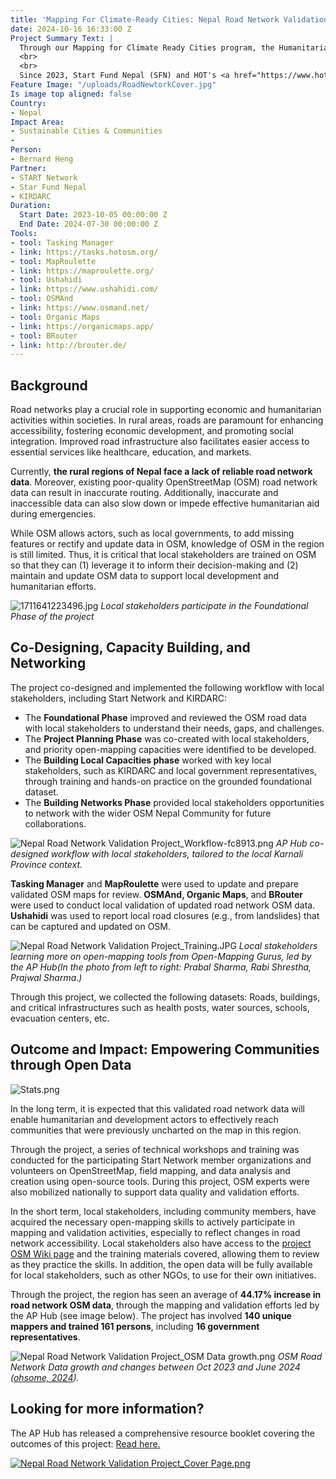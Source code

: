 ```yaml
---
title: 'Mapping For Climate-Ready Cities: Nepal Road Network Validation'
date: 2024-10-16 16:33:00 Z
Project Summary Text: |
  Through our Mapping for Climate Ready Cities program, the Humanitarian OpenStreetMap Team (HOT) is supporting the development of a thriving ecosystem focused on the creation, interpretation, and use of maps to respond to and reduce climate risks in urban areas across four priority regions.
  <br>
  <br>
  Since 2023, Start Fund Nepal (SFN) and HOT's <a href="https://www.hotosm.org/hubs/open-mapping-hub-asia-pacific/">Open-Mapping Hub - Asia-Pacific (AP Hub)</a> have collaborated with local communities and the Karnali Integrated Rural Development and Research Centre (KIRDARC) to enhance the capacity of at-risk communities in Karnali Province, Nepal. <b>This pilot project focused on improving existing data on road networks and key disaster response infrastructures in the region</b>, and a series of technical workshops were conducted to engage and build capacities in local stakeholders.
Feature Image: "/uploads/RoadNewtorkCover.jpg"
Is image top aligned: false
Country:
- Nepal
Impact Area:
- Sustainable Cities & Communities
- 
Person:
- Bernard Heng
Partner:
- START Network
- Star Fund Nepal
- KIRDARC
Duration:
  Start Date: 2023-10-05 00:00:00 Z
  End Date: 2024-07-30 00:00:00 Z
Tools:
- tool: Tasking Manager
- link: https://tasks.hotosm.org/
- tool: MapRoulette
- link: https://maproulette.org/
- tool: Ushahidi
- link: https://www.ushahidi.com/
- tool: OSMAnd
- link: https://www.osmand.net/
- tool: Organic Maps
- link: https://organicmaps.app/
- tool: BRouter
- link: http://brouter.de/
---
```


## Background

Road networks play a crucial role in supporting economic and humanitarian activities within societies. In rural areas, roads are paramount for enhancing accessibility, fostering economic development, and promoting social integration. Improved road infrastructure also facilitates easier access to essential services like healthcare, education, and markets.

Currently, **the rural regions of Nepal face a lack of reliable road network data**. Moreover, existing poor-quality OpenStreetMap (OSM) road network data can result in inaccurate routing. Additionally, inaccurate and inaccessible data can also slow down or impede effective humanitarian aid during emergencies.

While OSM allows actors, such as local governments, to add missing features or rectify and update data in OSM, knowledge of OSM in the region is still limited. Thus, it is critical that local stakeholders are trained on OSM so that they can (1) leverage it to inform their decision-making and (2) maintain and update OSM data to support local development and humanitarian efforts.

![1711641223496.jpg](/uploads/1711641223496.jpg)
*Local stakeholders participate in the Foundational Phase of the project*

## Co-Designing, Capacity Building, and Networking

The project co-designed and implemented the following workflow with local stakeholders, including Start Network and KIRDARC:

* The **Foundational Phase** improved and reviewed the OSM road data with local stakeholders to understand their needs, gaps, and challenges.
* The **Project Planning Phase** was co-created with local stakeholders, and priority open-mapping capacities were identified to be developed.
* The **Building Local Capacities phase** worked with key local stakeholders, such as KIRDARC and local government representatives, through training and hands-on practice on the grounded foundational dataset.
* The **Building Networks Phase** provided local stakeholders opportunities to network with the wider OSM Nepal Community for future collaborations.

![Nepal Road Network Validation Project_Workflow-fc8913.png](/uploads/Nepal%20Road%20Network%20Validation%20Project_Workflow-fc8913.png)
*AP Hub co-designed workflow with local stakeholders, tailored to the local Karnali Province context.*

**Tasking Manager** and **MapRoulette** were used to update and prepare validated OSM maps for review. **OSMAnd, Organic Maps**, and **BRouter** were used to conduct local validation of updated road network OSM data. **Ushahidi** was used to report local road closures (e.g., from landslides) that can be captured and updated on OSM.

![Nepal Road Network Validation Project_Training.JPG](/uploads/Nepal%20Road%20Network%20Validation%20Project_Training.JPG)
*Local stakeholders learning more on open-mapping tools from Open-Mapping Gurus, led by the AP Hub(In the photo from left to right: Prabal Sharma, Rabi Shrestha, Prajwal Sharma.)*

Through this project, we collected the following datasets: Roads, buildings, and critical infrastructures such as health posts, water sources, schools, evacuation centers, etc. 

## Outcome and Impact: Empowering Communities through Open Data

![Stats.png](/uploads/Stats.png)

In the long term, it is expected that this validated road network data will enable humanitarian and development actors to effectively reach communities that were previously uncharted on the map in this region. 

Through the project, a series of technical workshops and training was conducted for the participating Start Network member organizations and volunteers on OpenStreetMap, field mapping, and data analysis and creation using open-source tools. During this project, OSM experts were also mobilized nationally to support data quality and validation efforts.

In the short term, local stakeholders, including community members, have acquired the necessary open-mapping skills to actively participate in mapping and validation activities, especially to reflect changes in road network accessibility. Local stakeholders also have access to the [project OSM Wiki page](https://wiki.openstreetmap.org/wiki/Humanitarian_OSM_Team/Open_Mapping_Hub_-_Asia_Pacific/Mapping_Cities_for_Climate/OM4R/Nepal_Road_Network_Validation_2024) and the training materials covered, allowing them to review as they practice the skills. In addition, the open data will be fully available for local stakeholders, such as other NGOs, to use for their own initiatives.

Through the project, the region has seen an average of **44.17% increase in road network OSM data**, through the mapping and validation efforts led by the AP Hub (see image below). The project has involved **140 unique mappers and trained 161 persons**, including **16 government representatives**.

![Nepal Road Network Validation Project_OSM Data growth.png](/uploads/Nepal%20Road%20Network%20Validation%20Project_OSM%20Data%20growth.png)
*OSM Road Network Data growth and changes between Oct 2023 and June 2024 ([ohsome, 2024](https://dashboard.ohsome.org/#backend=ohsomeApi&groupBy=boundary&time=2023-09-15T00%3A00%3A00Z%2F2024-06-15T00%3A00%3A00Z%2FP1M&key=highway&value=&types=way&measure=length&adminids=-15588737%2C-4586365%2C-4586361)).*

## Looking for more information?
The AP Hub has released a comprehensive resource booklet covering the outcomes of this project: [Read here. ](https://drive.google.com/file/d/1gsw0UPcpAs6_ylKhhfxG_tKwINHZARhG/view?usp=sharing)

[![Nepal Road Network Validation Project_Cover Page.png](/uploads/Nepal%20Road%20Network%20Validation%20Project_Cover%20Page.png)](https://drive.google.com/file/d/1gsw0UPcpAs6_ylKhhfxG_tKwINHZARhG/view?usp=sharing)


